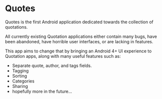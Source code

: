 Quotes 
=========

Quotes is the first Android application dedicated towards the collection of quotations.

All currently existing Quotation applications either contain many bugs, have been abandoned, have horrible user interfaces,
or are lacking in features.

This app aims to change that by bringing an Android 4+ UI experience to Quotation apps, along with many useful features such as:

- Separate quote, author, and tags fields.
- Tagging
- Sorting
- Categories
- Sharing
- hopefully more in the future...
